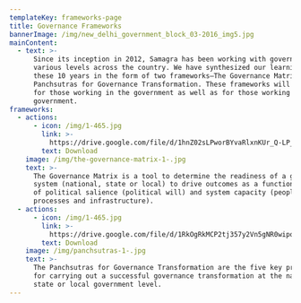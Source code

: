 ```yaml
---
templateKey: frameworks-page
title: Governance Frameworks
bannerImage: /img/new_delhi_government_block_03-2016_img5.jpg
mainContent:
  - text: >-
      Since its inception in 2012, Samagra has been working with governments at
      various levels across the country. We have synthesized our learnings from
      these 10 years in the form of two frameworks–The Governance Matrix and
      Panchsutras for Governance Transformation. These frameworks will be useful
      for those working in the government as well as for those working with the
      government.
frameworks:
  - actions:
      - icon: /img/1-465.jpg
        link: >-
          https://drive.google.com/file/d/1hnZ02sLPworBYvaRlxnKUr_Q-LP_DwvS/view?usp=sharing
        text: Download
    image: /img/the-governance-matrix-1-.jpg
    text: >-
      The Governance Matrix is a tool to determine the readiness of a government
      system (national, state or local) to drive outcomes as a function of level
      of political salience (political will) and system capacity (people,
      processes and infrastructure).
  - actions:
      - icon: /img/1-465.jpg
        link: >-
          https://drive.google.com/file/d/1RkOgRkMCP2tj357y2Vn5gNR0wipoiBua/view?usp=sharing
        text: Download
    image: /img/panchsutras-1-.jpg
    text: >-
      The Panchsutras for Governance Transformation are the five key principles
      for carrying out a successful governance transformation at the national,
      state or local government level.
---
```


